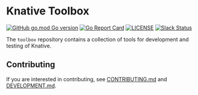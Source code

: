 # Knative Toolbox

[![GitHub go.mod Go version](https://img.shields.io/github/go-mod/go-version/knative/toolbox)](https://pkg.go.dev/github.com/knative/toolbox)
[![Go Report Card](https://goreportcard.com/badge/knative/toolbox)](https://goreportcard.com/report/knative/toolbox)
[![LICENSE](https://img.shields.io/github/license/knative/toolbox.svg)](https://github.com/knative/toolbox/blob/main/LICENSE)
[![Slack Status](https://img.shields.io/badge/slack-join_chat-white.svg?logo=slack&style=social)](https://cloud-native.slack.com/archives/C04LY4M2G49)

The `toolbox` repository contains a collection of tools for development and
testing of Knative.

## Contributing

If you are interested in contributing, see [CONTRIBUTING.md](./CONTRIBUTING.md)
and [DEVELOPMENT.md](./DEVELOPMENT.md).
